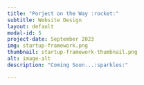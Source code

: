 ```yaml
---
title: "Porject on the Way :rocket:"
subtitle: Website Design
layout: default
modal-id: 5
project-date: September 2023
img: startup-framework.png
thumbnail: startup-framework-thumbnail.png
alt: image-alt
description: "Coming Soon...:sparkles:"

---
```

